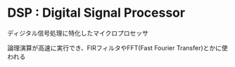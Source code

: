 # DSP : Digital Signal Processor

ディジタル信号処理に特化したマイクロプロセッサ

論理演算が高速に実行でき、FIRフィルタやFFT(Fast Fourier Transfer)とかに使われる